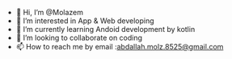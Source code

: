 - 👋 Hi, I’m @Molazem
- 👀 I’m interested in App & Web developing
- 🌱 I’m currently learning Andoid development by kotlin 
- 💞️ I’m looking to collaborate on coding
- 📫 How to reach me by email :abdallah.molz.8525@gmail.com

<!---
Molazem/Molazem is a ✨ special ✨ repository because its `README.md` (this file) appears on your GitHub profile.
You can click the Preview link to take a look at your changes.
--->
